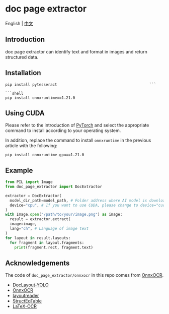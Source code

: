 # doc page extractor

English | [中文](./README_zh-CN.md)

## Introduction

doc page extractor can identify text and format in images and return structured data.

## Installation

```shell
pip install pytesseract                                         ```

```shell
pip install onnxruntime==1.21.0
```

## Using CUDA

Please refer to the introduction of [PyTorch](https://pytorch.org/get-started/locally/) and select the appropriate command to install according to your operating system.

In addition, replace the command to install `onnxruntime` in the previous article with the following:

```shell
pip install onnxruntime-gpu==1.21.0
```

## Example

```python
from PIL import Image
from doc_page_extractor import DocExtractor

extractor = DocExtractor(
  model_dir_path=model_path, # Folder address where AI model is downloaded and installed
  device="cpu", # If you want to use CUDA, please change to device="cuda".
)
with Image.open("/path/to/your/image.png") as image:
  result = extractor.extract(
  image=image,
  lang="ch", # Language of image text
)
for layout in result.layouts:
  for fragment in layout.fragments:
    print(fragment.rect, fragment.text)
```

## Acknowledgements

The code of `doc_page_extractor/onnxocr` in this repo comes from [OnnxOCR](https://github.com/jingsongliujing/OnnxOCR).

- [DocLayout-YOLO](https://github.com/opendatalab/DocLayout-YOLO)
- [OnnxOCR](https://github.com/jingsongliujing/OnnxOCR)
- [layoutreader](https://github.com/ppaanngggg/layoutreader)
- [StructEqTable](https://github.com/Alpha-Innovator/StructEqTable-Deploy)
- [LaTeX-OCR](https://github.com/lukas-blecher/LaTeX-OCR)
